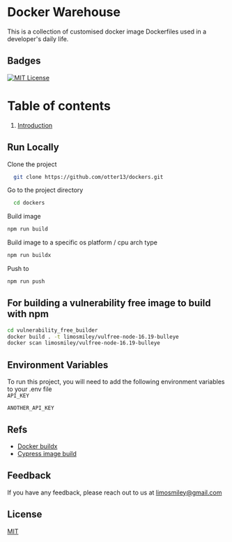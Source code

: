 # Docker Warehouse  
This is a collection of customised docker image Dockerfiles used in a developer's daily life. 

## Badges  

[![MIT License](https://img.shields.io/badge/License-MIT-green.svg)](https://choosealicense.com/licenses/mit/)  
 
# Table of contents  
1. [Introduction](#introduction)  

## Run Locally  

Clone the project  

~~~bash  
  git clone https://github.com/otter13/dockers.git
~~~

Go to the project directory  

~~~bash  
  cd dockers
~~~

Build image

~~~bash  
npm run build
~~~

Build image to a specific os platform / cpu arch type

~~~bash  
npm run buildx
~~~

Push to 

~~~bash  
npm run push
~~~

## For building a vulnerability free image to build with npm
~~~bash 
cd vulnerability_free_builder
docker build . -t limosmiley/vulfree-node-16.19-bulleye
docker scan limosmiley/vulfree-node-16.19-bulleye    
~~~


## Environment Variables  

To run this project, you will need to add the following environment variables to your .env file  
`API_KEY`  

`ANOTHER_API_KEY` 

## Refs  

- [Docker buildx](https://docs.docker.com/build/building/multi-platform/)
- [Cypress image build](https://kushalbhalaik.xyz/blog/building-custom-docker-images-from-cypress-included/)

## Feedback  

If you have any feedback, please reach out to us at limosmiley@gmail.com

## License  

[MIT](https://choosealicense.com/licenses/mit/)
